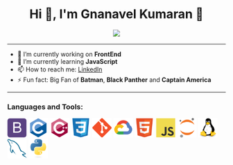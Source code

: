 <h1 align="center"> Hi 👋, I'm Gnanavel Kumaran 🙂</h1>
<p align="center"><img src="https://media.giphy.com/media/A06UFEx8jxEwU/giphy.gif"></p>
 
-------  
- 🔭 I’m currently working on **FrontEnd**
- 🌱 I’m currently learning **JavaScript**
- 📫 How to reach me: <span><a href="https://www.linkedin.com/in/gnanavel-kumaran-g-281123176/">LinkedIn</a></span>
- ⚡ Fun fact: Big Fan of **Batman**, **Black Panther** and **Captain America** 

-------  
<h3>Languages and Tools:</h3>
<p>
  <span><img height="45" src="icons/bootstrap/bootstrap-plain.svg" />
  <span><img height="45" src="icons/c/c-original.svg" />
  <span><img height="45" src="icons/cplusplus/cplusplus-original.svg" />
  <span><img height="45" src="icons/css3/css3-original.svg" />
  <span><img height="45" src="icons/git/git-original.svg" />
  <span><img height="45" src="icons/googlecloud/googlecloud-original.svg" />
  <span><img height="45" src="icons/html5/html5-original.svg" /> 
  <span><img height="45" src="icons/javascript/javascript-original.svg" />
  <span><img height="45" src="icons/jupyter/jupyter-original.svg" />
  <span><img height="45" src="icons/linux/linux-original.svg" />
  <span><img height="45" src="icons/mysql/mysql-original.svg" />
  <span><img height="45" src="icons/python/python-original.svg" />
</p>  
  
  
